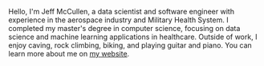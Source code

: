 Hello, I'm Jeff McCullen, a data scientist and software engineer with experience in the aerospace industry and Military Health System. I completed my master's degree in computer science, focusing on data science and machine learning applications in healthcare. Outside of work, I enjoy caving, rock climbing, biking, and playing guitar and piano. You can learn more about me on [my website](https://mccullen.netlify.app/).
